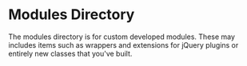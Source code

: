 # Modules Directory
The modules directory is for custom developed modules.  These may includes items such as wrappers and extensions for jQuery plugins or entirely new classes that you've built.